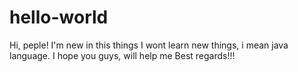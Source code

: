 # hello-world
Hi, peple!
I'm new in this things
I wont learn new things, i mean java language.
I hope you guys, will help me
Best regards!!!
